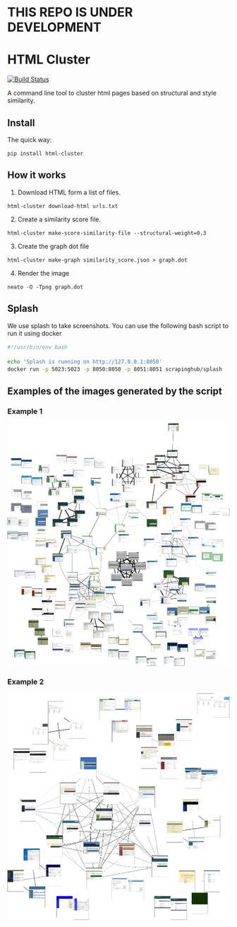 # THIS REPO IS UNDER DEVELOPMENT

# HTML Cluster

[![Build Status](https://travis-ci.org/matiskay/html-cluster.svg?branch=master)](https://travis-ci.org/matiskay/html-cluster)

A command line tool to cluster html pages based on structural and style similarity.

## Install

The quick way:

```
pip install html-cluster
```

## How it works

1. Download HTML form a list of files.

```
html-cluster download-html urls.txt
```

2. Create a similarity score file.

```
html-cluster make-score-similarity-file --structural-weight=0.3
```

3. Create the graph dot file

```
html-cluster make-graph similarity_score.json > graph.dot
```

4. Render the image

```
neato -O -Tpng graph.dot
```

## Splash

We use splash to take screenshots. You can use the following bash script to run
it using docker

```bash
#!/usr/bin/env bash

echo 'Splash is running on http://127.0.0.1:8050'
docker run -p 5023:5023 -p 8050:8050 -p 8051:8051 scrapinghub/splash
```

## Examples of the images generated by the script

### Example 1

![Example 1](assets/example-1.jpg)

### Example 2

![Example 2](assets/example-2.jpg)

